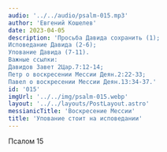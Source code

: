 ```yaml
---
audio: '../../audio/psalm-015.mp3'
author: 'Евгений Кошелев'
date: 2023-04-05
description: 'Просьба Давида сохранить (1);
Исповедание Давида (2-6);
Упование Давида (7-11).
Важные ссылки:
Давидов Завет 2Цар.7:12-14;
Петр о воскресении Мессии Деян.2:22-33;
Павел о воскресении Мессии Деян.13:34-37.'
id: '015'
imgUrl: '../../img/psalm-015.webp'
layout: '../../layouts/PostLayout.astro'
messianicTitle: 'Воскресение Мессии'
title: 'Упование стоит на исповедании'
---
```


Псалом 15